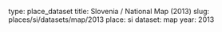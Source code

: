type: place_dataset
title: Slovenia / National Map (2013)
slug: places/si/datasets/map/2013
place: si
dataset: map
year: 2013
